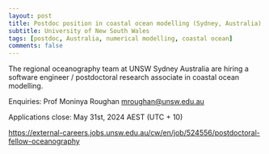 ```yaml
---
layout: post
title: Postdoc position in coastal ocean modelling (Sydney, Australia)
subtitle: University of New South Wales
tags: [postdoc, Australia, numerical modelling, coastal ocean]
comments: false
---
```

The regional oceanography team at UNSW Sydney Australia are hiring a software engineer / postdoctoral research associate in coastal ocean modelling.

Enquiries: Prof Moninya Roughan  mroughan@unsw.edu.au

Applications close:  May 31st, 2024 AEST (UTC + 10)

https://external-careers.jobs.unsw.edu.au/cw/en/job/524556/postdoctoral-fellow-oceanography
